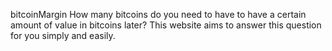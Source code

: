 bitcoinMargin
How many bitcoins do you need to have to have a certain amount of value in bitcoins later? This website aims to answer this question for you simply and easily. 

